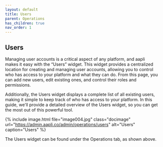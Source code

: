 ```yaml
---
layout: default
title: Users
parent: Operations
has_children: true
nav_order: 1
---
```


## Users

Managing user accounts is a critical aspect of any platform, and aapli makes it easy with the “Users” widget. This widget provides a centralized location for creating and managing user accounts, allowing you to control who has access to your platform and what they can do. From this page, you can add new users, edit existing ones, and control their roles and permissions. 

Additionally, the Users widget displays a complete list of all existing users, making it simple to keep track of who has access to your platform. In this guide, we'll provide a detailed overview of the Users widget, so you can get the most out of this powerful tool.


{% include image.html file="image004.jpg" class="docimage" url="https://admin.aapli.co/admin/operations/users" alt="Users" caption="Users" %}

The Users widget can be found under the Operations tab, as shown above.